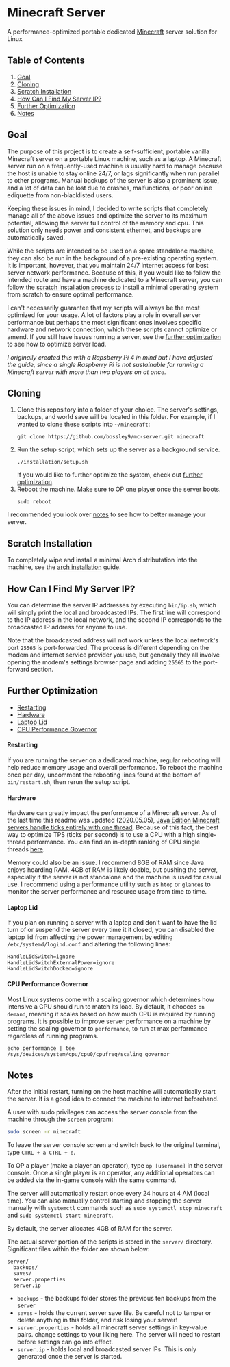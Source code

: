 # Minecraft Server
A performance-optimized portable dedicated [Minecraft](https://www.minecraft.net/) server solution for Linux

## Table of Contents
1. [Goal](#goal)
2. [Cloning](#cloning)
3. [Scratch Installation](#installation)
4. [How Can I Find My Server IP?](#ip)
5. [Further Optimization](#optimization)
6. [Notes](#notes)

## Goal <a name="goal"></a>
The purpose of this project is to create a self-sufficient, portable vanilla Minecraft server on a portable Linux machine, such as a laptop. A Minecraft server run on a frequently-used machine is usually hard to manage because the host is unable to stay online 24/7, or lags significantly when run parallel to other programs. Manual backups of the server is also a prominent issue, and a lot of data can be lost due to crashes, malfunctions, or poor online ediquette from non-blacklisted users.

Keeping these issues in mind, I decided to write scripts that completely manage all of the above issues and optimize the server to its maximum potential, allowing the server full control of the memory and cpu. This solution only needs power and consistent ethernet, and backups are automatically saved.

While the scripts are intended to be used on a spare standalone machine, they can also be run in the background of a pre-existing operating system. It is important, however, that you maintain 24/7 internet access for best server network performance.
Because of this, if you would like to follow the intended route and have a machine dedicated to a Minecraft server, you can follow the [scratch installation process](#installation) to install a minimal operating system from scratch to ensure optimal performance.

I can't necessarily guarantee that my scripts will always be the most optimized for your usage. A lot of factors play a role in overall server performance but perhaps the most significant ones involves specific hardware and network connection, which these scripts cannot optimize or amend. If you still have issues running a server, see the [further optimization](#optimization) to see how to optimize server load. 

_I originally created this with a Rapsberry Pi 4 in mind but I have adjusted the guide, since a single Raspberry Pi is not sustainable for running a Minecraft server with more than two players on at once._

## Cloning <a name="cloning"></a>

1. Clone this repository into a folder of your choice. The server's settings, backups, and world save will be located in this folder. For example, if I wanted to clone these scripts into `~/minecraft`:
    ```
    git clone https://github.com/bossley9/mc-server.git minecraft
    ```
2. Run the setup script, which sets up the server as a background service.
    ```
    ./installation/setup.sh
    ```
    If you would like to further optimize the system, check out [further optimization](#optimization).
3. Reboot the machine. Make sure to OP one player once the server boots.
    ```
    sudo reboot
    ```
I recommended you look over [notes](#notes) to see how to better manage your server.

## Scratch Installation <a name="installation"></a>

To completely wipe and install a minimal Arch distributation into the machine, see the [arch installation](installation/arch.md) guide.

## How Can I Find My Server IP? <a name="ip"></a>

You can determine the server IP addresses by executing `bin/ip.sh`, which will simply print the local and broadcasted IPs.
The first line will correspond to the IP address in the local network, and the second IP corresponds to the broadcasted IP address for anyone to use.

Note that the broadcasted address will not work unless the local network's port `25565` is port-forwarded. The process is different depending on the modem and internet service provider you use, but generally they all involve opening the modem's settings browser page and adding `25565` to the port-forward section.

## Further Optimization <a name="optimization"></a>

- [Restarting](#op-restart)
- [Hardware](#op-hardware)
- [Laptop Lid](#op-lid)
- [CPU Performance Governor](#op-governor)

#### Restarting <a name="op-restart"></a>

If you are running the server on a dedicated machine, regular rebooting will help reduce memory usage and overall performance. To reboot the machine once per day, uncomment the rebooting lines found at the bottom of `bin/restart.sh`, then rerun the setup script.

#### Hardware <a name="op-hardware"></a>

Hardware can greatly impact the performance of a Minecraft server. As of the last time this readme was updated (2020.05.05), [Java Edition Minecraft servers handle ticks entirely with one thread](https://linustechtips.com/main/topic/824264-how-many-cores-does-a-minecraft-server-use-efficiently/). Because of this fact, the best way to optimize TPS (ticks per second) is to use a CPU with a high single-thread performance. You can find an in-depth ranking of CPU single threads [here](https://www.cpubenchmark.net/singleThread.html).

Memory could also be an issue. I recommend 8GB of RAM since Java enjoys hoarding RAM. 4GB of RAM is likely doable, but pushing the server, especially if the server is not standalone and the machine is used for casual use. I recommend using a performance utility such as `htop` or `glances` to monitor the server performance and resource usage from time to time.

#### Laptop Lid <a name="op-lid"></a>

If you plan on running a server with a laptop and don't want to have the lid turn of or suspend the server every time it it closed, you can disabled the laptop lid from affecting the power management by editing `/etc/systemd/logind.conf` and altering the following lines:
```
HandleLidSwitch=ignore
HandleLidSwitchExternalPower=ignore
HandleLidSwitchDocked=ignore
```

#### CPU Performance Governor <a name="op-governor"></a>

Most Linux systems come with a scaling governor which determines how intensive a CPU should run to match its load. By default, it chooces `on demand`, meaning it scales based on how much CPU is required by running programs. It is possible to improve server performance on a machine by setting the scaling governor to `performance`, to run at max performance regardless of running programs.
```
echo performance | tee /sys/devices/system/cpu/cpu0/cpufreq/scaling_governor
```

## Notes <a name="notes"></a>

After the initial restart, turning on the host machine will automatically start 
the server. It is a good idea to connect the machine to internet beforehand.

A user with sudo privileges can access the server console from the machine 
through the `screen` program:
```bash
sudo screen -r minecraft
```
To leave the server console screen and switch back to the original terminal, type `CTRL + a CTRL + d`.

To OP a player (make a player an operator), type `op [username]` in the server console. 
Once a single player is an operator, any additional operators can be added via the 
in-game console with the same command.

The server will automatically restart once every 24 hours at 4 AM (local time).
You can also manually control starting and stopping the server manually with 
`systemctl` commands such as `sudo systemctl stop minecraft` 
and `sudo systemctl start minecraft`.

By default, the server allocates 4GB of RAM for the server.

The actual server portion of the scripts is stored in the `server/` directory.
Significant files within the folder are shown below:
```
server/
  backups/
  saves/
  server.properties
  server.ip
```

- `backups` - the backups folder stores the previous ten backups from the server
- `saves` - holds the current server save file. Be careful not to tamper or 
          delete anything in this folder, and risk losing your server!
- `server.properties` - holds all minecraft server settings in key-value pairs.
          change settings to your liking here. The server will need to restart 
          before settings can go into effect.
- `server.ip` - holds local and broadcasted server IPs. This is only generated 
          once the server is started.
